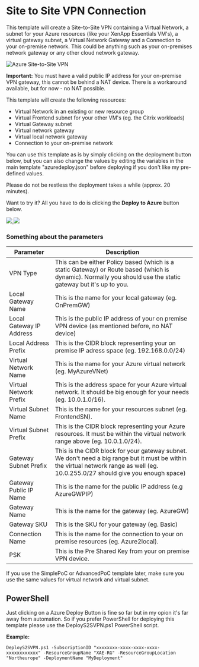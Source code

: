 # Site to Site VPN Connection
This template will create a Site-to-Site VPN containing a Virtual Network, a subnet for your Azure resources (like your XenApp Essentials VM's), a virtual gateway subnet, a Virtual Network Gateway and a Connection to your on-premise network. This could be anything such as your on-premises network gateway or any other cloud network gateway.

![Azure Site-to-Site VPN](http://thomas-krampe.com/wp-content/uploads/2017/11/Azure_Site2Site_VPN.png)

**Important:** You must have a valid public IP address for your on-premise VPN gateway, this cannot be behind a NAT device. There is a workaround available, but for now - no NAT possible. 

This template will create the following resources:

- Virtual Network in an existing or new resource group
- Virtual Frontend subnet for your other VM's (eg. the Citrix workloads)
- Virtual Gateway subnet
- Virtual network gateway
- Virtual local network gateway
- Connection to your on-premise network

You can use this template as is by simply clicking on the deployment button below, but you can also change the values by editing the variables in the main template "azuredeploy.json" before deploying if you don't like my pre-defined values.

Please do not be restless the deployment takes a while (approx. 20 minutes).

Want to try it? All you have to do is clicking the **Deploy to Azure** button below.

<a href="https://portal.azure.com/#create/Microsoft.Template/uri/https%3A%2F%2Fraw.githubusercontent.com%2Fthomaskrampe%2FCitrixCloud%2Fmaster%2FXenApp%20Essentials%2FARM-Templates%2FS2S-VPN%2Fazuredeploy.json" target="_blank">
    <img src="http://azuredeploy.net/deploybutton.png"/>
</a>
<a href="http://armviz.io/#/?load=https%3A%2F%2Fraw.githubusercontent.com%2Fthomaskrampe%2FCitrixCloud%2Fmaster%2FXenApp%20Essentials%2FARM-Templates%2FS2S-VPN%2Fazuredeploy.json" target="_blank">
    <img src="http://armviz.io/visualizebutton.png"/>
</a>

### Something about the parameters

| Parameter                | Description                                                                                                                                                                        |
| ------------------------ | ---------------------------------------------------------------------------------------------------------------------------------------------------------------------------------- |
| VPN Type                 | This can be either Policy based (which is a static Gateway) or Route based (which is dynamic). Normally you should use the static gateway but it's up to you.                      |
| Local Gateway Name       | This is the name for your local gateway (eg. OnPremGW)                                                                                                                             |
| Local Gateway IP Address | This is the public IP address of your on premise VPN device (as mentioned before, no NAT device)                                                                                   |
| Local Address Prefix     | This is the CIDR block representing your on premise IP adress space (eg. 192.168.0.0/24)                                                                                           |
| Virtual Network Name     | This is the name for your Azure virtual network (eg. MyAzureVNet)                                                                                                                  |
| Virtual Network Prefix   | This is the address space for your Azure virtual network. It should be big enough for your needs (eg. 10.0.1.0/16).                                                                |
| Virtual Subnet Name      | This is the name for your resources subnet (eg. FrontendSN).                                                                                                                       |
| Virtual Subnet Prefix    | This is the CIDR block representing your Azure resources. It must be within the virtual network range above (eg. 10.0.1.0/24).                                                     |
| Gateway Subnet Prefix    | This is the CIDR block for your gateway subnet. We don't need a big range but it must be within the virtual network range as well (eg. 10.0.255.0/27 should give you enough space) |
| Gateway Public IP Name   | This is the name for the public IP address (e.g AzureGWPIP)                                                                                                                        |
| Gateway Name             | This is the name for the gateway (eg. AzureGW)                                                                                                                                     |
| Gateway SKU              | This is the SKU for your gateway (eg. Basic)                                                                                                                                       |
| Connection Name          | This is the name for the connection to your on premise resources (eg. Azure2local).                                                                                                |
| PSK                      | This is the Pre Shared Key from your on premise VPN device.                                                                                                                        |

If you use the SimplePoC or AdvancedPoC template later, make sure you use the same values for virtual network and virtual subnet.

## PowerShell
Just clicking on a Azure Deploy Button is fine so far but in my opion it's far away from automation. So if you prefer PowerShell for deploying this template please use the DeployS2SVPN.ps1 PowerShell script.

**Example:**

```
DeployS2SVPN.ps1 -SubscriptionID "xxxxxxxx-xxxx-xxxx-xxxx-xxxxxxxxxxxx" -ResourceGroupName "XAE-RG" -ResourceGroupLocation "Northeurope" -DeploymentName "MyDeployment"
```
